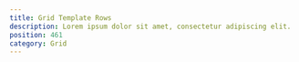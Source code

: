 ```yaml
---
title: Grid Template Rows
description: Lorem ipsum dolor sit amet, consectetur adipiscing elit.
position: 461
category: Grid
---
```


